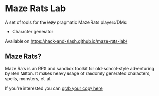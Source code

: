 # Maze Rats Lab

A set of tools for the ~~lazy~~ pragmatic [Maze Rats](https://questingbeast.itch.io/maze-rats) players/DMs:

* Character generator

Available on https://hack-and-slash.github.io/maze-rats-lab/

## Maze Rats?

Maze Rats is an RPG and sandbox toolkit for old-school-style adventuring by Ben Milton. It makes heavy usage of randomly generated characters, spells, monsters, et. al.

If you're interested you can [grab your copy here](https://questingbeast.itch.io/maze-rats)
